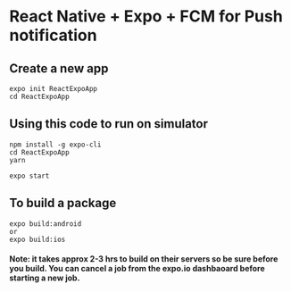 # React Native + Expo + FCM for Push notification


## Create a new app 

```
expo init ReactExpoApp
cd ReactExpoApp
```

## Using this code to run on simulator

```
npm install -g expo-cli
cd ReactExpoApp
yarn

expo start

```

## To build a package 

```
expo build:android
or 
expo build:ios

```

#### Note: it takes approx  2-3 hrs to build on their servers so be sure before you build. You can cancel a job from the expo.io dashbaoard before starting a new job.

